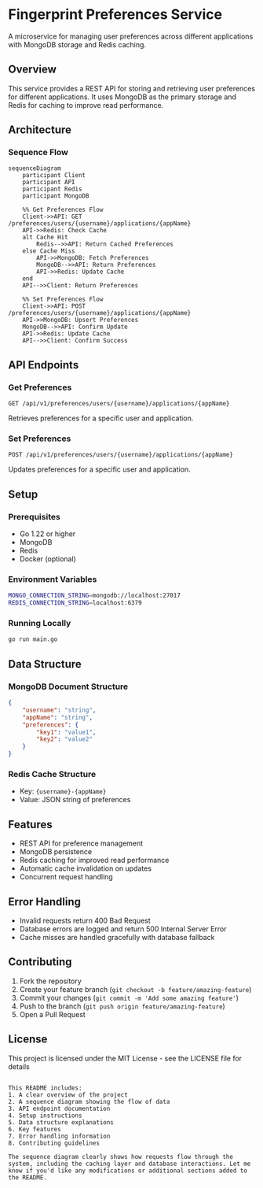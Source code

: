 # Fingerprint Preferences Service

A microservice for managing user preferences across different applications with MongoDB storage and Redis caching.

## Overview

This service provides a REST API for storing and retrieving user preferences for different applications. It uses MongoDB as the primary storage and Redis for caching to improve read performance.

## Architecture

### Sequence Flow

```mermaid
sequenceDiagram
    participant Client
    participant API
    participant Redis
    participant MongoDB

    %% Get Preferences Flow
    Client->>API: GET /preferences/users/{username}/applications/{appName}
    API->>Redis: Check Cache
    alt Cache Hit
        Redis-->>API: Return Cached Preferences
    else Cache Miss
        API->>MongoDB: Fetch Preferences
        MongoDB-->>API: Return Preferences
        API->>Redis: Update Cache
    end
    API-->>Client: Return Preferences

    %% Set Preferences Flow
    Client->>API: POST /preferences/users/{username}/applications/{appName}
    API->>MongoDB: Upsert Preferences
    MongoDB-->>API: Confirm Update
    API->>Redis: Update Cache
    API-->>Client: Confirm Success
```

## API Endpoints

### Get Preferences
```http
GET /api/v1/preferences/users/{username}/applications/{appName}
```
Retrieves preferences for a specific user and application.

### Set Preferences
```http
POST /api/v1/preferences/users/{username}/applications/{appName}
```
Updates preferences for a specific user and application.

## Setup

### Prerequisites
- Go 1.22 or higher
- MongoDB
- Redis
- Docker (optional)

### Environment Variables
```bash
MONGO_CONNECTION_STRING=mongodb://localhost:27017
REDIS_CONNECTION_STRING=localhost:6379
```

### Running Locally
```bash
go run main.go
```

## Data Structure

### MongoDB Document Structure
```json
{
    "username": "string",
    "appName": "string",
    "preferences": {
        "key1": "value1",
        "key2": "value2"
    }
}
```

### Redis Cache Structure
- Key: `{username}-{appName}`
- Value: JSON string of preferences

## Features
- REST API for preference management
- MongoDB persistence
- Redis caching for improved read performance
- Automatic cache invalidation on updates
- Concurrent request handling

## Error Handling
- Invalid requests return 400 Bad Request
- Database errors are logged and return 500 Internal Server Error
- Cache misses are handled gracefully with database fallback

## Contributing
1. Fork the repository
2. Create your feature branch (`git checkout -b feature/amazing-feature`)
3. Commit your changes (`git commit -m 'Add some amazing feature'`)
4. Push to the branch (`git push origin feature/amazing-feature`)
5. Open a Pull Request

## License
This project is licensed under the MIT License - see the LICENSE file for details
```

This README includes:
1. A clear overview of the project
2. A sequence diagram showing the flow of data
3. API endpoint documentation
4. Setup instructions
5. Data structure explanations
6. Key features
7. Error handling information
8. Contributing guidelines

The sequence diagram clearly shows how requests flow through the system, including the caching layer and database interactions. Let me know if you'd like any modifications or additional sections added to the README.
